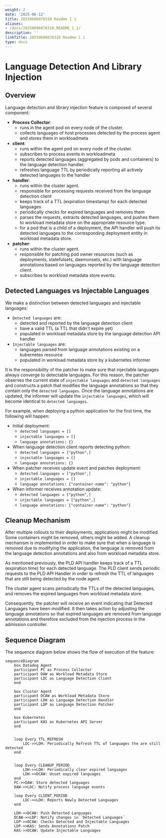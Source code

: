 ```yaml
---
weight: 2
date: '2025-06-12'
title: 20250606070310 Readme 1 1
aliases:
- /docs/20250606070310_README_1_1/
description: ''
linkTitle: 20250606070310 Readme 1 1
type: docs
---
```


# Language Detection And Library Injection

## Overview

Language detection and library injection feature is composed of several component:
- **Process Collector**:
  - runs in the agent pod on every node of the cluster.
  - collects languages of host processes detected by the process agent and stores them in workloadmeta
- **client**:
  - runs within the agent pod on every node of the cluster.
  - subscribes to process events in workloadmeta
  - reports detected languages (aggregated by pods and containers) to the language detection handler.
  - refreshes language TTL by periodically reporting all actively detected languages to the handler
- **handler**:
  - runs within the cluster agent.
  - responsible for processing requests received from the language detection client
  - keeps track of a TTL (expiration timestamp) for each detected languages
  - periodically checks for expired languages and removes them
  - parses the requests, extracts detected languages, and pushes them to workload metadata store on the appropriate resource type.
  - for a pod that is a child of a deployment, the API handler will push its detected languages to the corresponding deployment entity in workload metadata store.
- **patcher**:
  - runs within the cluster agent.
  - responsible for patching pod owner resources (such as deployments, statefulsets, daemonsets, etc.) with language annotations based on languages reported by the language detection client.
  - subscribes to workload metadata store events.

## Detected Languages vs Injectable Languages

We make a distinction between detected languages and injectable languages:

- `Detected languages` are:
  - detected and reported by the language detection client
  - have a valid TTL (a TTL that didn't expire yet)
  - populated in workload metadata store by the language detection API handler
- `Injectable languages` are:
  - languages parsed from language annotations existing on a kubernetes resource
  - populated in workload metadata store by a kubernetes informer

It is the responsibility of the patcher to make sure that injectable languages always converge to detectable languages.
For this reason, the patcher observes the current state of `injectable languages` and `detected languages` and constructs a patch that modifies the language annotations
so that they contain only the `detected languages`. Once the language annotations are updated, the informer will update the `injectable languages`, which will become identical to
`detected languages`.

For example, when deploying a python application for the first time, the following will happen:
- Initial deployment:
  - `detected languages = []`
  - `injectable languages = []`
  - `language annotations: {}`
- When language detection client reports detecting python:
  - `detected languages = ["python",]`
  - `injectable languages = []`
  - `language annotations: {}`
- When patcher receives update event and patches deployment:
    - `detected languages = ["python",]`
    - `injectable languages = []`
    - `language annotations: {"container-name": "python"}`
- When informer receives annotation update:
    - `detected languages = ["python",]`
    - `injectable languages = ["python",]`
    - `language annotations: {"container-name": "python"}`

## Cleanup Mechanism

After multiple rollouts to their deployments, applications might be modified. Some containers might be removed, others might be added. A cleanup mechanism is implemented in order to make sure that when a language is removed due to modifying the application, the language is removed from the language detection annotations and also from workload metadata store.

As mentioned previously, the PLD API handler keeps track of a TTL (expiration time) for each detected language. The PLD client sends periodic requests to the PLD API Handler in order to refresh the TTL of languages that are still being detected by the node agent.

The cluster agent scans periodically the TTLs of the detected languages, and removes the expired languages from workload metadata store.

Consequently, the patcher will receive an event indicating that Detected Languages have been modified. It then takes action by adjusting the language annotations so that expired languages are removed from language annotations and therefore excluded from the injection process in the admission controller.

## Sequence Diagram
The sequence diagram below shows the flow of execution of the feature:
```mermaid
sequenceDiagram
    box Datadog Agent
    participant PC as Process Collector
    participant DAW as Workload Metadata Store
    participant LDC as Language Detection Client
    end

    box Cluster Agent
    participant DCAW as Workload Metadata Store
    participant LDH as Language Detection Handler
    participant LDP as Language Detection Patcher
    end

    box Kubernetes
    participant KAS as Kubernetes API Server
    end


    loop Every TTL_REFRESH
        LDC->>LDH: Periodically Refresh TTL of languages the are still detected
    end


    loop Every CLEANUP_PERIOD
        LDH->>LDH: Periodically clear expired languages
        LDH->>DCAW: Unset expired languages
    end
    PC->>DAW: Store detected languages
    DAW->>LDC: Notify process language events

    loop Every CLIENT_PERIOD
        LDC->>LDH: Reports Newly Detected Languages
    end

    LDH->>DCAW: Push Detected Languages
    DCAW->>LDP: Notify changes in `Detected Languages`
    LDP->>DCAW: Checks Detected and Injectable Languages
    LDP->>KAS: Sends Annotations Patch
    KAS->>DCAW: Update Injectable Languages
```
